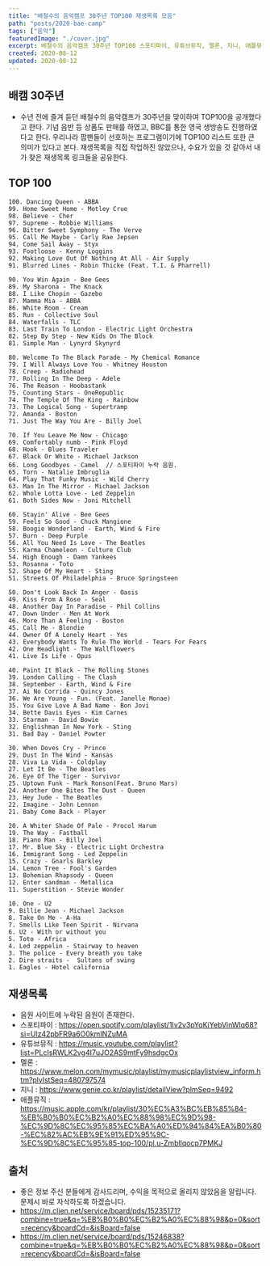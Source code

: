 ```yaml
---
title: "배철수의 음악캠프 30주년 TOP100 재생목록 모음"
path: "posts/2020-bae-camp"
tags: ["음악"]
featuredImage: "./cover.jpg"
excerpt: 배철수의 음악캠프 30주년 TOP100 스포티파이, 유튜브뮤직, 멜론, 지니, 애플뮤직 링크 모음
created: 2020-08-12
updated: 2020-08-12
---
```


## 배캠 30주년
- 수년 전에 즐겨 듣던 배철수의 음악캠프가 30주년을 맞이하여 TOP100을 공개했다고 한다. 기념 음반 등 상품도 판매를 하였고, BBC를 통한 영국 생방송도 진행하였다고 한다. 우리나라 팝팬들이 선호하는 프로그램이기에 TOP100 리스트 또한 큰 의미가 있다고 본다. 재생목록을 직접 작업하진 않았으나, 수요가 있을 것 같아서 내가 찾은 재생목록 링크들을 공유한다.

## TOP 100
```
100. Dancing Queen - ABBA
99. Home Sweet Home - Motley Crue
98. Believe - Cher
97. Supreme - Robbie Williams
96. Bitter Sweet Symphony - The Verve
95. Call Me Maybe - Carly Rae Jepsen
94. Come Sail Away - Styx
93. Footloose - Kenny Loggins
92. Making Love Out Of Nothing At All - Air Supply
91. Blurred Lines - Robin Thicke (Feat. T.I. & Pharrell)

90. You Win Again - Bee Gees
89. My Sharona - The Knack
88. I Like Chopin - Gazebo
87. Mamma Mia - ABBA
86. White Room - Cream
85. Run - Collective Soul
84. Waterfalls - TLC
83. Last Train To London - Electric Light Orchestra
82. Step By Step - New Kids On The Block
81. Simple Man - Lynyrd Skynyrd

80. Welcome To The Black Parade - My Chemical Romance
79. I Will Always Love You - Whitney Houston
78. Creep - Radiohead
77. Rolling In The Deep - Adele
76. The Reason - Hoobastank
75. Counting Stars - OneRepublic
74. The Temple Of The King - Rainbow
73. The Logical Song - Supertramp
72. Amanda - Boston
71. Just The Way You Are - Billy Joel

70. If You Leave Me Now - Chicago
69. Comfortably numb - Pink Floyd
68. Hook - Blues Traveler
67. Black Or White - Michael Jackson
66. Long Goodbyes - Camel  // 스포티파이 누락 음원.
65. Torn - Natalie Imbruglia
64. Play That Funky Music - Wild Cherry
63. Man In The Mirror - Michael Jackson
62. Whole Lotta Love - Led Zeppelin
61. Both Sides Now - Joni Mitchell

60. Stayin' Alive - Bee Gees
59. Feels So Good - Chuck Mangione
58. Boogie Wonderland - Earth, Wind & Fire
57. Burn - Deep Purple
56. All You Need Is Love - The Beatles
55. Karma Chameleon - Culture Club
54. High Enough - Damn Yankees
53. Rosanna - Toto
52. Shape Of My Heart - Sting
51. Streets Of Philadelphia - Bruce Springsteen

50. Don't Look Back In Anger - Oasis
49. Kiss From A Rose - Seal
48. Another Day In Paradise - Phil Collins
47. Down Under - Men At Work
46. More Than A Feeling - Boston
45. Call Me - Blondie
44. Owner Of A Lonely Heart - Yes
43. Everybody Wants To Rule The World - Tears For Fears
42. One Headlight - The Wallflowers
41. Live Is Life - Opus

40. Paint It Black - The Rolling Stones
39. London Calling - The Clash
38. September - Earth, Wind & Fire
37. Ai No Corrida - Quincy Jones
36. We Are Young - Fun. (Feat. Janelle Monae)
35. You Give Love A Bad Name - Bon Jovi
34. Bette Davis Eyes - Kim Carnes
33. Starman - David Bowie
32. Englishman In New York - Sting
31. Bad Day - Daniel Powter

30. When Doves Cry - Prince
29. Dust In The Wind - Kansas
28. Viva La Vida - Coldplay
27. Let It Be - The Beatles
26. Eye Of The Tiger - Survivor
25. Uptown Funk - Mark Ronson(Feat. Bruno Mars)
24. Another One Bites The Dust - Queen
23. Hey Jude - The Beatles
22. Imagine - John Lennon
21. Baby Come Back - Player

20. A Whiter Shade Of Pale - Procol Harum
19. The Way - Fastball
18. Piano Man - Billy Joel
17. Mr. Blue Sky - Electric Light Orchestra
16. Immigrant Song - Led Zeppelin
15. Crazy - Gnarls Barkley
14. Lemon Tree - Fool's Garden
13. Bohemian Rhapsody - Queen
12. Enter sandman - Metallica
11. Superstition - Stevie Wonder

10. One - U2
9. Billie Jean - Michael Jackson
8. Take On Me - A-Ha
7. Smells Like Teen Spirit - Nirvana
6. U2 - With or without you
5. Toto - Africa
4. Led zeppelin - Stairway to heaven
3. The police - Every breath you take
2. Dire straits -  Sultans of swing
1. Eagles - Hotel california
```

## 재생목록
- 음원 사이트에 누락된 음원이 존재한다.
- 스포티파이 : <https://open.spotify.com/playlist/1Iv2v3pYqKiYebVinWlq68?si=Ulz42pbFR9a6O0kmINZuMA>
- 유튜브뮤직 : <https://music.youtube.com/playlist?list=PLcIsRWLK2vg4I7uJO2AS9mtFy9hsdgcOx>
- 멜론 : <https://www.melon.com/mymusic/playlist/mymusicplaylistview_inform.htm?plylstSeq=480797574>
- 지니 : <https://www.genie.co.kr/playlist/detailView?plmSeq=9492>
- 애플뮤직 : <https://music.apple.com/kr/playlist/30%EC%A3%BC%EB%85%84-%EB%B0%B0%EC%B2%A0%EC%88%98%EC%9D%98-%EC%9D%8C%EC%95%85%EC%BA%A0%ED%94%84%EA%B0%80-%EC%82%AC%EB%9E%91%ED%95%9C-%EC%9D%8C%EC%95%85-top-100/pl.u-Zmbllqocp7PMKJ>

## 출처
- 좋은 정보 주신 분들에게 감사드리며, 수익을 목적으로 올리지 않았음을 알립니다. 문제시 바로 자삭하도록 하겠습니다.
- <https://m.clien.net/service/board/pds/15235171?combine=true&q=%EB%B0%B0%EC%B2%A0%EC%88%98&p=0&sort=recency&boardCd=&isBoard=false>
- <https://m.clien.net/service/board/pds/15246838?combine=true&q=%EB%B0%B0%EC%B2%A0%EC%88%98&p=0&sort=recency&boardCd=&isBoard=false>